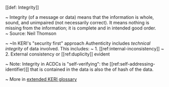 [[def: Integrity]]

~ Integrity (of a message or data) means that the information is whole, sound, and unimpaired (not necessarily correct). It means nothing is missing from the information; it is complete and in intended good order.  
~ Source: Neil Thomson

~ ~In KERI's "security first" approach Authenticity includes _technical integrity_ of data involved. This includes:
~ 1. [[ref:internal-inconsistency]]
~ 2. External consistency or [[ref:duplicity]] evident

~ Note: Integrity in ACDCs is "self-verifying": the [[ref:self-addressing-identifier)]] that is contained in the data is also the of hash of the data.

~ More in <a href="https://weboftrust.github.io/WOT-terms/docs/glossary/integrity">extended KERI glossary</a>
